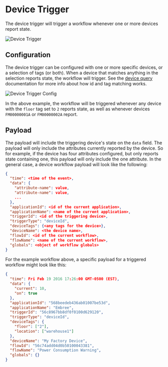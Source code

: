 # Device Trigger

The device trigger will trigger a workflow whenever one or more devices report state.

![Device Trigger](/images/workflows/triggers/device-trigger.png "Device Trigger")

## Configuration

The device trigger can be configured with one or more specific devices, or a selection of tags (or both).  When a device that matches anything in the selection reports state, the workflow will trigger.  See the [device query](/devices/device-queries/) documentation for more info about how id and tag matching works.

![Device Trigger Config](/images/workflows/triggers/device-trigger-config.png "Device Trigger Config")

In the above example, the workflow will be triggered whenever any device with the `floor` tag set to `2` reports state, as well as whenever devices `FM00000001A` or `FM00000002A` report.

## Payload

The payload will include the triggering device's state on the `data` field. The payload will only include the attributes currently reported by the device. So for example, if the device has four attributes configured, but only reports state containing one, this payload will only include the one attribute.  In the general case, a device workflow payload will look like the following:

```json
{
  "time": <time of the event>,
  "data": {
    "attribute-name": value,
    "attribute-name": value,
    ...
  },
  "applicationId": <id of the current application>,
  "applicationName": <name of the current application>,
  "triggerId": <id of the triggering device>,
  "triggerType": "deviceId",
  "deviceTags": {<any tags for the device>},
  "deviceName": <the device name>,
  "flowId": <id of the current workflow>,
  "flowName": <name of the current workflow>,
  "globals": <object of workflow globals>
}
```

For the example workflow above, a specific payload for a triggered workflow might look like this:

```json
{
  "time": Fri Feb 19 2016 17:26:00 GMT-0500 (EST),
  "data": {
    "current": 10,
    "on": true
  },
  "applicationId": "568beedeb436ab01007be53d",
  "applicationName": "Embree",
  "triggerId": "56c8967bb8df0f0100d629120",
  "triggerType": "deviceId",
  "deviceTags": {
    "floor": ["2"],
    "location": ["warehouse1"]
  },
  "deviceName": "My Factory Device",
  "flowId": "56c74add04d0b50100043381",
  "flowName": "Power Consumption Warning",
  "globals": {}
}
```
